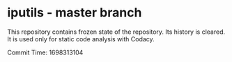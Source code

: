 # iputils - master branch

This repository contains frozen state of the repository.
Its history is cleared. It is used only for static code
analysis with Codacy.

Commit Time: 1698313104